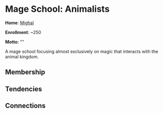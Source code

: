 # Mage School: Animalists
**Home**: [Mighal](../../Cities/Mighal.md)

**Enrollment**: ~250

**Motto**: ""

A mage school focusing almost exclusively on magic that interacts with the animal kingdom.

## Membership

## Tendencies

## Connections